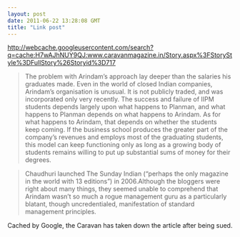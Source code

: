 ```yaml
---
layout: post
date: 2011-06-22 13:28:08 GMT
title: "Link post"
---
```

<http://webcache.googleusercontent.com/search?q=cache:H7wAJhNUY9QJ:www.caravanmagazine.in/Story.aspx%3FStoryStyle%3DFullStory%26Storyid%3D717>

> The problem with Arindam’s approach lay deeper than the salaries his graduates made. Even in the world of closed Indian companies, Arindam’s organisation is unusual. It is not publicly traded, and was incorporated only very recently. The success and failure of IIPM students depends largely upon what happens to Planman, and what happens to Planman depends on what happens to Arindam. As for what happens to Arindam, that depends on whether the students keep coming. If the business school produces the greater part of the company’s revenues and employs most of the graduating students, this model can keep functioning only as long as a growing body of students remains willing to put up substantial sums of money for their degrees. 

> 

> Chaudhuri launched The Sunday Indian (“perhaps the only magazine in the world with 13 editions”) in 2006.Although the bloggers were right about many things, they seemed unable to comprehend that Arindam wasn’t so much a rogue management guru as a particularly blatant, though uncredentialed, manifestation of standard management principles.



Cached by Google, the Caravan has taken down the article after being sued.
